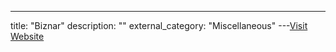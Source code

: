 ---
title: "Biznar"
description: ""
external_category: "Miscellaneous"
---[Visit Website](http://biznar.com)

